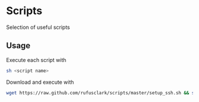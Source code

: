 # Scripts

Selection of useful scripts

## Usage

Execute each script with

```bash
sh <script name>
```

Download and execute with

```bash
wget https://raw.github.com/rufusclark/scripts/master/setup_ssh.sh && sh setup_ssh.sh
```